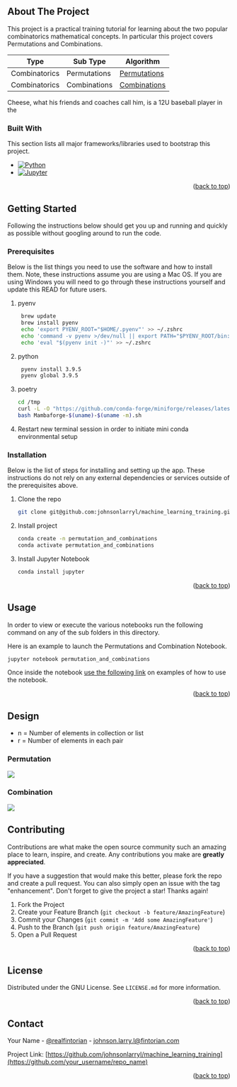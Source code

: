 <!-- ABOUT THE PROJECT -->
## About The Project

This project is a practical training tutorial for learning about the two popular combinatorics mathematical concepts. In particular this project covers Permutations and Combinations.

| Type       | Sub Type       | Algorithm                                     |
|------------|----------------|-----------------------------------------------|
| Combinatorics | Permutations | [Permutations](permutation_and_combinations/) |
| Combinatorics  | Combinations     | [Combinations](permutation_and_combinations/) |

Cheese, what his friends and coaches call him, is a 12U baseball player in the 

### Built With

This section lists all major frameworks/libraries used to bootstrap this project.

* [![Python][Python.org]][Python-url]
* [![Jupyter][Jupyter.org]][Jupyter-url]

<p align="right">(<a href="#readme-top">back to top</a>)</p>

<!-- GETTING STARTED -->
## Getting Started

Following the instructions below should get you up and running and quickly as possible without googling around to run the code.
### Prerequisites

Below is the list things you need to use the software and how to install them.  Note, these instructions assume you are using a Mac OS.  If you are using Windows you will need to go through these instructions yourself and update this READ for future users.

1. pyenv
   ```sh
    brew update
    brew install pyenv
    echo 'export PYENV_ROOT="$HOME/.pyenv"' >> ~/.zshrc
    echo 'command -v pyenv >/dev/null || export PATH="$PYENV_ROOT/bin:$PATH"' >> ~/.zshrc
    echo 'eval "$(pyenv init -)"' >> ~/.zshrc
   ```
2. python
   ```sh
    pyenv install 3.9.5   
    pyenv global 3.9.5 
   ```
   
3. poetry
   ```sh
   cd /tmp
   curl -L -O "https://github.com/conda-forge/miniforge/releases/latest/download/Mambaforge-$(uname)-$(uname -m).sh"
   bash Mambaforge-$(uname)-$(uname -m).sh
   ```

4. Restart new terminal session in order to initiate mini conda environmental setup


### Installation

Below is the list of steps for installing and setting up the app. These instructions do not rely on any external dependencies or services outside of the prerequisites above.

1. Clone the repo
   ```sh
   git clone git@github.com:johnsonlarryl/machine_learning_training.git
   ```
2. Install project
   ```sh
   conda create -n permutation_and_combinations
   conda activate permutation_and_combinations
   ```
3. Install Jupyter Notebook
   ```sh
   conda install jupyter
   ```

<p align="right">(<a href="#readme-top">back to top</a>)</p>



<!-- USAGE EXAMPLES -->
## Usage

In order to view or execute the various notebooks run the following command on any of the sub folders in this directory.

Here is an example to launch the Permutations and Combination Notebook.

```sh
jupyter notebook permutation_and_combinations
```

Once inside the notebook [use the following link](https://jupyter-notebook.readthedocs.io/en/stable/examples/Notebook/Running%20Code.html) on examples of how to use the notebook.


   
<p align="right">(<a href="#readme-top">back to top</a>)</p>

<!-- DESIGN -->
## Design
* n = Number of elements in collection or list
* r = Number of elements in each pair
### Permutation

<img src="https://latex.codecogs.com/gif.latex?\frac{n!}{(n-r)!}\quad" /> 

### Combination

<img src="https://latex.codecogs.com/gif.latex?\frac{n!}{(n-r)!r!}\quad" /> 


<!-- CONTRIBUTING -->
## Contributing

Contributions are what make the open source community such an amazing place to learn, inspire, and create. Any contributions you make are **greatly appreciated**.

If you have a suggestion that would make this better, please fork the repo and create a pull request. You can also simply open an issue with the tag "enhancement".
Don't forget to give the project a star! Thanks again!

1. Fork the Project
2. Create your Feature Branch (`git checkout -b feature/AmazingFeature`)
3. Commit your Changes (`git commit -m 'Add some AmazingFeature'`)
4. Push to the Branch (`git push origin feature/AmazingFeature`)
5. Open a Pull Request

<p align="right">(<a href="#readme-top">back to top</a>)</p>



<!-- LICENSE -->
## License

Distributed under the GNU License. See `LICENSE.md` for more information.

<p align="right">(<a href="#readme-top">back to top</a>)</p>



<!-- CONTACT -->
## Contact

Your Name - [@realfintorian](https://twitter.com/realfintorian) - johnson.larry.l@fintorian.com

Project Link: [https://github.com/johnsonlarryl/machine_learning_training](https://github.com/your_username/repo_name)

<p align="right">(<a href="#readme-top">back to top</a>)</p>

<!-- MARKDOWN LINKS & IMAGES -->
<!-- https://www.markdownguide.org/basic-syntax/#reference-style-links -->
[Jupyter-url]:https://jupyter.org
[Jupyter.org]:https://img.shields.io/badge/Jupyter-F37626.svg?&style=for-the-badge&logo=Jupyter&logoColor=white
[Python-url]:https://python.org
[Python.org]:https://img.shields.io/badge/Python-3776AB?style=for-the-badge&logo=python&logoColor=white